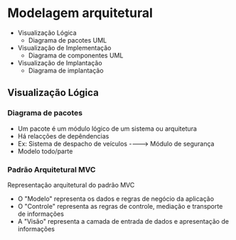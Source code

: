 # Modelagem arquitetural

- Visualização Lógica
  - Diagrama de pacotes UML
- Visualização de Implementação
  - Diagrama de componentes UML
- Visualização de Implantação
  - Diagrama de implantação

## Visualização Lógica

### Diagrama de pacotes
- Um pacote é um módulo lógico de um sistema ou arquitetura
- Há relacções de depêndencias
- Ex: Sistema de despacho de veículos ----> Módulo de segurança
- Modelo todo/parte

### Padrão Arquitetural MVC

Representação arquitetural do padrão MVC
- O "Modelo" representa os dados e regras de negócio da aplicação
- O "Controle" representa as regras de controle, mediação e transporte de informações
- A "Visão" representa a camada de entrada de dados e apresentação de informações
